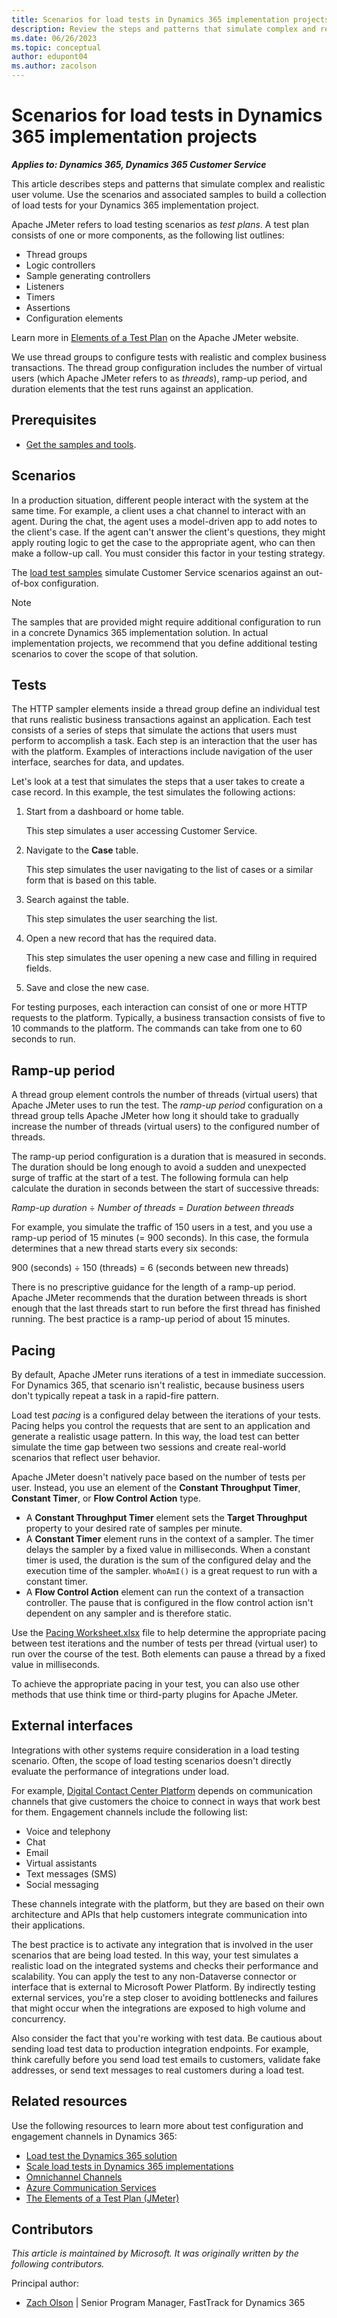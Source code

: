 ```yaml
---
title: Scenarios for load tests in Dynamics 365 implementation projects
description: Review the steps and patterns that simulate complex and realistic user volume in load tests for Dynamics 365 implementations.
ms.date: 06/26/2023
ms.topic: conceptual
author: edupont04
ms.author: zacolson
---
```


# Scenarios for load tests in Dynamics 365 implementation projects

***Applies to: Dynamics 365, Dynamics 365 Customer Service***

This article describes steps and patterns that simulate complex and realistic user volume. Use the scenarios and associated samples to build a collection of load tests for your Dynamics 365 implementation project.

Apache JMeter refers to load testing scenarios as *test plans*. A test plan consists of one or more components, as the following list outlines:

- Thread groups
- Logic controllers
- Sample generating controllers
- Listeners
- Timers
- Assertions
- Configuration elements

Learn more in [Elements of a Test Plan](https://jmeter.apache.org/usermanual/test_plan.html) on the Apache JMeter website.

We use thread groups to configure tests with realistic and complex business transactions. The thread group configuration includes the number of virtual users (which Apache JMeter refers to as *threads*), ramp-up period, and duration elements that the test runs against an application.

## Prerequisites

- [Get the samples and tools](https://github.com/microsoft/Dynamics-365-FastTrack-Implementation-Assets/tree/master/Customer%20Service/Testing/At%20Scale/Samples).

## Scenarios

In a production situation, different people interact with the system at the same time. For example, a client uses a chat channel to interact with an agent. During the chat, the agent uses a model-driven app to add notes to the client's case. If the agent can't answer the client's questions, they might apply routing logic to get the case to the appropriate agent, who can then make a follow-up call. You must consider this factor in your testing strategy.

The [load test samples](https://github.com/microsoft/Dynamics-365-FastTrack-Implementation-Assets/tree/master/Customer%20Service/Testing/At%20Scale/Samples) simulate Customer Service scenarios against an out-of-box configuration.

> [!NOTE]
> The samples that are provided might require additional configuration to run in a concrete Dynamics 365 implementation solution. In actual implementation projects, we recommend that you define additional testing scenarios to cover the scope of that solution.

## Tests

The HTTP sampler elements inside a thread group define an individual test that runs realistic business transactions against an application. Each test consists of a series of steps that simulate the actions that users must perform to accomplish a task. Each step is an interaction that the user has with the platform. Examples of interactions include navigation of the user interface, searches for data, and updates.

Let's look at a test that simulates the steps that a user takes to create a case record. In this example, the test simulates the following actions:

1. Start from a dashboard or home table.

    This step simulates a user accessing Customer Service.

2. Navigate to the **Case** table.

    This step simulates the user navigating to the list of cases or a similar form that is based on this table.

3. Search against the table.

    This step simulates the user searching the list.

4. Open a new record that has the required data.

    This step simulates the user opening a new case and filling in required fields.

5. Save and close the new case.

For testing purposes, each interaction can consist of one or more HTTP requests to the platform. Typically, a business transaction consists of five to 10 commands to the platform. The commands can take from one to 60 seconds to run.

## Ramp-up period

A thread group element controls the number of threads (virtual users) that Apache JMeter uses to run the test. The *ramp-up period* configuration on a thread group tells Apache JMeter how long it should take to gradually increase the number of threads (virtual users) to the configured number of threads.

The ramp-up period configuration is a duration that is measured in seconds. The duration should be long enough to avoid a sudden and unexpected surge of traffic at the start of a test. The following formula can help calculate the duration in seconds between the start of successive threads:

*Ramp-up duration* &divide; *Number of threads* = *Duration between threads*

For example, you simulate the traffic of 150 users in a test, and you use a ramp-up period of 15 minutes (= 900 seconds). In this case, the formula determines that a new thread starts every six seconds:

900 (seconds) &divide; 150 (threads) = 6 (seconds between new threads)

There is no prescriptive guidance for the length of a ramp-up period. Apache JMeter recommends that the duration between threads is short enough that the last threads start to run before the first thread has finished running. The best practice is a ramp-up period of about 15 minutes.

## Pacing

By default, Apache JMeter runs iterations of a test in immediate succession. For Dynamics 365, that scenario isn't realistic, because business users don't typically repeat a task in a rapid-fire pattern.

Load test *pacing* is a configured delay between the iterations of your tests. Pacing helps you control the requests that are sent to an application and generate a realistic usage pattern. In this way, the load test can better simulate the time gap between two sessions and create real-world scenarios that reflect user behavior.

Apache JMeter doesn't natively pace based on the number of tests per user. Instead, you use an element of the **Constant Throughput Timer**, **Constant Timer**, or **Flow Control Action** type.

- A **Constant Throughput Timer** element sets the **Target Throughput** property to your desired rate of samples per minute.
- A **Constant Timer** element runs in the context of a sampler. The timer delays the sampler by a fixed value in milliseconds. When a constant timer is used, the duration is the sum of the configured delay and the execution time of the sampler. `WhoAmI()` is a great request to run with a constant timer.
- A **Flow Control Action** element can run the context of a transaction controller. The pause that is configured in the flow control action isn't dependent on any sampler and is therefore static.

Use the [Pacing Worksheet.xlsx](https://github.com/microsoft/Dynamics-365-FastTrack-Implementation-Assets/blob/master/Customer%20Service/Testing/At%20Scale/Documentation/Pacing%20Worksheet.xlsx) file to help determine the appropriate pacing between test iterations and the number of tests per thread (virtual user) to run over the course of the test. Both elements can pause a thread by a fixed value in milliseconds.

To achieve the appropriate pacing in your test, you can also use other methods that use think time or third-party plugins for Apache JMeter.

## External interfaces

Integrations with other systems require consideration in a load testing scenario. Often, the scope of load testing scenarios doesn't directly evaluate the performance of integrations under load.

For example, [Digital Contact Center Platform](/digital-contact-center-platform/) depends on communication channels that give customers the choice to connect in ways that work best for them. Engagement channels include the following list:

- Voice and telephony
- Chat
- Email
- Virtual assistants
- Text messages (SMS)
- Social messaging

These channels integrate with the platform, but they are based on their own architecture and APIs that help customers integrate communication into their applications.

The best practice is to activate any integration that is involved in the user scenarios that are being load tested. In this way, your test simulates a realistic load on the integrated systems and checks their performance and scalability. You can apply the test to any non-Dataverse connector or interface that is external to Microsoft Power Platform. By indirectly testing external services, you're a step closer to avoiding bottlenecks and failures that might occur when the integrations are exposed to high volume and concurrency.

Also consider the fact that you're working with test data. Be cautious about sending load test data to production integration endpoints. For example, think carefully before you send load test emails to customers, validate fake addresses, or send text messages to real customers during a load test.

## Related resources

Use the following resources to learn more about test configuration and engagement channels in Dynamics 365:

- [Load test the Dynamics 365 solution](test-scale-dynamics-365-solution.md)
- [Scale load tests in Dynamics 365 implementations](test-load-tests-scaling.md)
- [Omnichannel Channels](/dynamics365/customer-service/channels)
- [Azure Communication Services](https://azure.microsoft.com/products/communication-services/)
- [The Elements of a Test Plan (JMeter)](https://jmeter.apache.org/usermanual/test_plan.html)

## Contributors

*This article is maintained by Microsoft. It was originally written by the following contributors.*

Principal author:

- [Zach Olson](https://www.linkedin.com/in/zach-olson-b966b524/) | Senior Program Manager, FastTrack for Dynamics 365

<!--## Tags

*Products:* Dynamics 365 Customer Service-->
